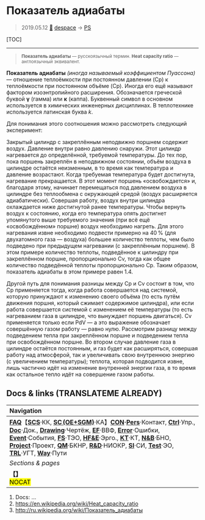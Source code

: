 # Показатель адиабаты
> 2019.05.12 [🚀](../index/index.md) [despace](index.md) → [PS](ps.md)

[TOC]

---

> <small>**Показатель адиабаты** — русскоязычный термин. **Heat capacity ratio** — англоязычный эквивалент.</small>

**Показатель адиабаты** *(иногда называемый коэффициентом Пуассона)* — отношение теплоёмкости при постоянном давлении (Cp) к теплоёмкости при постоянном объёме (Cp). Иногда его ещё называют фактором изоэнтропийного расширения. Обозначается греческой буквой **γ** (гамма) или **κ** (каппа). Буквенный символ в основном используется в химических инженерных дисциплинах. В теплотехнике используется латинская буква *k*.

Для понимания этого соотношения можно рассмотреть следующий эксперимент:

Закрытый цилиндр с закреплённым неподвижно поршнем содержит воздух. Давление внутри равно давлению снаружи. Этот цилиндр нагревается до определённой, требуемой температуры. До тех пор, пока поршень закреплён в неподвижном состоянии, объём воздуха в цилиндре остаётся неизменным, в то время как температура и давление возрастают. Когда требуемая температура будет достигнута, нагревание прекращается. В этот момент поршень «освобождается» и, благодаря этому, начинает перемещаться под давлением воздуха в цилиндре без теплообмена с окружающей средой (воздух расширяется адиабатически). Совершая работу, воздух внутри цилиндра охлаждается ниже достигнутой ранее температуры. Чтобы вернуть воздух к состоянию, когда его температура опять достигнет упомянутого выше требуемого значения (при всё ещё «освобождённом» поршне) воздух необходимо нагреть. Для этого нагревания извне необходимо подвести примерно на 40 % (для двухатомного газа — воздуха) большее количество теплоты, чем было подведено при предыдущем нагревании (с закреплённым поршнем). В этом примере количество теплоты, подведённое к цилиндру при закреплённом поршне, пропорционально Cv, тогда как общее количество подведённой теплоты пропорционально Cp. Таким образом, показатель адиабаты в этом примере равен 1.4.

Другой путь для понимания разницы между Cp и Cv состоит в том, что Cp применяется тогда, когда работа совершается над системой, которую принуждают к изменению своего объёма (то есть путём движения поршня, который сжимает содержимое цилиндра), или если работа совершается системой с изменением её температуры (то есть нагреванием газа в цилиндре, что вынуждает поршень двигаться). Cv применяется только если PdV — а это выражение обозначает совершённую газом работу — равно нулю. Рассмотрим разницу между подведением тепла при закреплённом поршне и подведением тепла при освобождённом поршне. Во втором случае давление газа в цилиндре остаётся постоянным, и газ будет как расширяться, совершая работу над атмосферой, так и увеличивать свою внутреннюю энергию (с увеличением температуры); теплота, которая подводится извне, лишь частично идёт на изменение внутренней энергии газа, в то время как остальное тепло идёт на совершение газом работы.



## Docs & links (TRANSLATEME ALREADY)
|Navigation|
|:-|
|**[FAQ](faq.md)**【**[SCS](scs.md)**·КК, **[SC (OE+SGM)](sc.md)**·КА】**[CON](contact.md)·[Pers](person.md)**·Контакт, **[Ctrl](control.md)**·Упр., **[Doc](doc.md)**·Док., **[Drawing](drawing.md)**·Чертёж, **[EF](ef.md)**·ВВФ, **[Error](error.md)**·Ошибки, **[Event](event.md)**·События, **[FS](fs.md)**·ТЭО, **[HF&E](hfe.md)**·Эрго., **[KT](kt.md)**·КТ, **[N&B](nnb.md)**·БНО, **[Project](project.md)**·Проект, **[QM](qm.md)**·БКНР, **[R&D](rnd.md)**·НИОКР, **[SI](si.md)**·СИ, **[Test](test.md)**·ЭО, **[TRL](trl.md)**·УГТ, **[Way](way.md)**·Пути|
|*Sections & pages*|
|**【[](.md)】**<br> <mark>NOCAT</mark>|

   1. Docs: …
   1. <https://en.wikipedia.org/wiki/Heat_capacity_ratio>
   1. <http://ru.wikipedia.org/wiki/Показатель_адиабаты>

